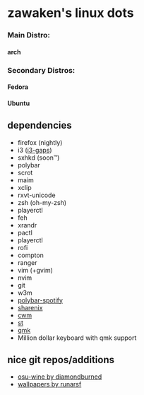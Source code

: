 # zawaken's linux dots

### Main Distro:
#### arch

### Secondary Distros:
#### Fedora
#### Ubuntu

## dependencies

* firefox (nightly)
* i3 ([i3-gaps](https://github.com/Airblader/i3))
* sxhkd (soon™)
* polybar
* scrot
* maim
* xclip
* rxvt-unicode
* zsh (oh-my-zsh)
* playerctl
* feh
* xrandr
* pactl
* playerctl
* rofi
* compton
* ranger
* vim (+gvim)
* nvim
* git
* w3m
* [polybar-spotify](https://github.com/Jvanrhijn/polybar-spotify)
* [sharenix](https://github.com/Francesco149/sharenix)
* [cwm](https://github.com/weabot/cwm)
* [st](https://github.com/LukeSmithxyz/st)
* [qmk](https://github.com/qmk/qmk_firmware)
* Million dollar keyboard with qmk support

## nice git repos/additions

* [osu-wine by diamondburned](https://gitlab.com/osu-wine/osu-wine)
* [wallpapers by runarsf](https://github.com/runarsf/wallpapers)
